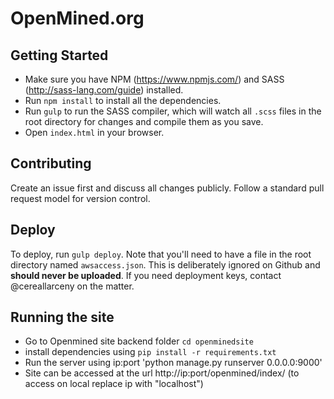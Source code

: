 # OpenMined.org

## Getting Started
- Make sure you have NPM (https://www.npmjs.com/) and SASS (http://sass-lang.com/guide) installed.
- Run `npm install` to install all the dependencies.
- Run `gulp` to run the SASS compiler, which will watch all `.scss` files in the root directory for changes and compile them as you save.
- Open `index.html` in your browser.

## Contributing
Create an issue first and discuss all changes publicly.  Follow a standard pull request model for version control.

## Deploy
To deploy, run `gulp deploy`.  Note that you'll need to have a file in the root directory named `awsaccess.json`.  This is deliberately ignored on Github and **should never be uploaded**.  If you need deployment keys, contact @cereallarceny on the matter.

## Running the site

- Go to Openmined site backend folder `cd openminedsite`
- install dependencies using `pip install -r requirements.txt`
- Run the server using ip:port 'python manage.py runserver 0.0.0.0:9000' 
- Site can be accessed at the url http://ip:port/openmined/index/ (to access on local replace ip with "localhost")